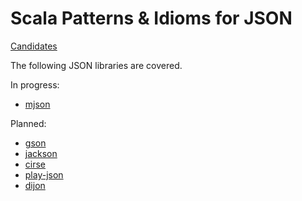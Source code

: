 # Scala Patterns & Idioms for JSON

[Candidates](https://stackoverflow.com/questions/8054018/what-json-library-to-use-in-scala)

The following JSON libraries are covered.

In progress:
 - [mjson](https://bolerio.github.io/mjson/)

Planned:
 - [gson](https://github.com/google/gson)
 - [jackson](https://github.com/FasterXML/jackson)
 - [cirse](https://circe.github.io/circe/)
 - [play-json](https://www.playframework.com/)
 - [dijon](https://github.com/pathikrit/dijon)
 

